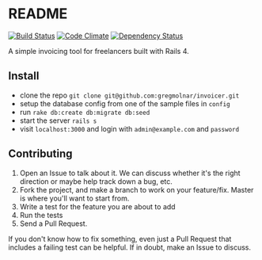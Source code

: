 # README
[![Build Status](https://travis-ci.org/gregmolnar/invoicer.png)](https://travis-ci.org/gregmolnar/invoicer) [![Code Climate](https://codeclimate.com/github/gregmolnar/invoicer.png)](https://codeclimate.com/github/gregmolnar/invoicer)
[![Dependency Status](https://gemnasium.com/gregmolnar/invoicer.png)](https://gemnasium.com/gregmolnar/invoicer)

A simple invoicing tool for freelancers built with Rails 4.

## Install

* clone the repo `git clone git@github.com:gregmolnar/invoicer.git`
* setup the database config from one of the sample files in `config`
* run `rake db:create db:migrate db:seed`
* start the server `rails s`
* visit `localhost:3000` and login with `admin@example.com` and `password`

## Contributing

1. Open an Issue to talk about it. We can discuss whether it's the right
  direction or maybe help track down a bug, etc.
1. Fork the project, and make a branch to work on your feature/fix. Master is
  where you'll want to start from.
1. Write a test for the feature you are about to add
1. Run the tests
1. Send a Pull Request.

If you don't know how to fix something, even just a Pull Request that includes a
failing test can be helpful. If in doubt, make an Issue to discuss.

